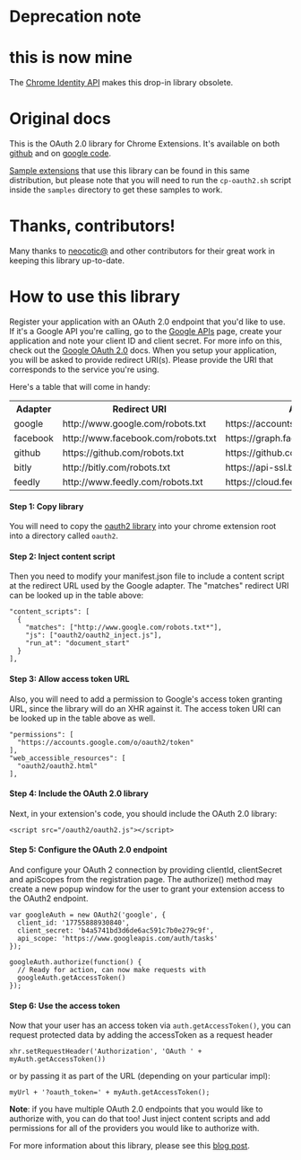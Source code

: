 # Deprecation note
# this is now mine
The [Chrome Identity API][identity] makes this drop-in library obsolete.

[identity]: http://developer.chrome.com/apps/app_identity.html

# Original docs

This is the OAuth 2.0 library for Chrome Extensions. It's available on
both [github][] and on [google code][].

[Sample extensions][samples] that use this library can be found in this same
distribution, but please note that you will need to run the
`cp-oauth2.sh` script inside the `samples` directory to get these
samples to work.

# Thanks, contributors!

Many thanks to [neocotic@](https://github.com/neocotic) and other
contributors for their great work in keeping this library up-to-date.

# How to use this library

Register your application with an OAuth 2.0 endpoint that you'd like to
use. If it's a Google API you're calling, go to the [Google APIs][gapi]
page, create your application and note your client ID and client secret.
For more info on this, check out the [Google OAuth 2.0][goauth2] docs.
When you setup your application, you will be asked to provide redirect
URI(s). Please provide the URI that corresponds to the service you're
using.

Here's a table that will come in handy:

<table id="impls">
  <tr>
    <th>Adapter</th>
    <th>Redirect URI</th>
    <th>Access Token URI</th>
  </tr>
  <tr>
    <td>google</td>
    <td>http://www.google.com/robots.txt</td>
    <td>https://accounts.google.com/o/oauth2/token</td>
  </tr>
  <tr>
    <td>facebook</td>
    <td>http://www.facebook.com/robots.txt</td>
    <td>https://graph.facebook.com/oauth/access_token</td>
  </tr>
  <tr>
    <td>github</td>
    <td>https://github.com/robots.txt</td>
    <td>https://github.com/login/oauth/access_token</td>
  </tr>
  <tr>
    <td>bitly</td>
    <td>http://bitly.com/robots.txt</td>
    <td>https://api-ssl.bitly.com/oauth/access_token</td>
  </tr>
  <tr>
    <td>feedly</td>
    <td>http://www.feedly.com/robots.txt</td>
    <td>https://cloud.feedly.com/v3/auth/token</td>
  </tr>
</table>

#### Step 1: Copy library

You will need to copy the [oauth2 library][oauth2crx] into your chrome
extension root into a directory called `oauth2`.

#### Step 2: Inject content script

Then you need to modify your manifest.json file to include a content
script at the redirect URL used by the Google adapter. The "matches"
redirect URI can be looked up in the table above:

    "content_scripts": [
      {
        "matches": ["http://www.google.com/robots.txt*"],
        "js": ["oauth2/oauth2_inject.js"],
        "run_at": "document_start"
      }
    ],

#### Step 3: Allow access token URL

Also, you will need to add a permission to Google's access token
granting URL, since the library will do an XHR against it. The access
token URI can be looked up in the table above as well.

    "permissions": [
      "https://accounts.google.com/o/oauth2/token"
    ],
    "web_accessible_resources": [
      "oauth2/oauth2.html"
    ],

#### Step 4: Include the OAuth 2.0 library

Next, in your extension's code, you should include the OAuth 2.0
library:

    <script src="/oauth2/oauth2.js"></script>

#### Step 5: Configure the OAuth 2.0 endpoint

And configure your OAuth 2 connection by providing clientId,
clientSecret and apiScopes from the registration page. The authorize()
method may create a new popup window for the user to grant your
extension access to the OAuth2 endpoint.

    var googleAuth = new OAuth2('google', {
      client_id: '17755888930840',
      client_secret: 'b4a5741bd3d6de6ac591c7b0e279c9f',
      api_scope: 'https://www.googleapis.com/auth/tasks'
    });

    googleAuth.authorize(function() {
      // Ready for action, can now make requests with
      googleAuth.getAccessToken()
    });

#### Step 6: Use the access token

Now that your user has an access token via `auth.getAccessToken()`, you
can request protected data by adding the accessToken as a request header

    xhr.setRequestHeader('Authorization', 'OAuth ' + myAuth.getAccessToken())

or by passing it as part of the URL (depending on your particular impl):

    myUrl + '?oauth_token=' + myAuth.getAccessToken();

**Note**: if you have multiple OAuth 2.0 endpoints that you would like
to authorize with, you can do that too! Just inject content scripts and
add permissions for all of the providers you would like to authorize
with.

For more information about this library, please see this [blog
post][blog].


[gapi]: https://code.google.com/apis/console/
[goauth2]: http://code.google.com/apis/accounts/docs/OAuth2.html
[oauth crx]: http://code.google.com/chrome/extensions/tut_oauth.html
[oauth2crx]: https://github.com/borismus/oauth2-extensions/tree/master/lib

[github]: https://github.com/borismus/oauth2-extensions/
[google code]: http://code.google.com/p/oauth2-extensions/
[samples]: https://github.com/borismus/oauth2-extensions/samples
[blog]: http://smus.com/oauth2-chrome-extensions

